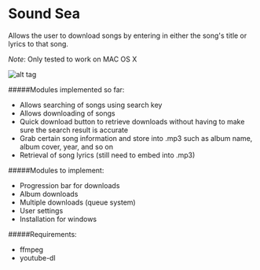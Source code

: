 # Sound Sea

Allows the user to download songs by entering in either the song's title or lyrics to that song.

*Note*: Only tested to work on MAC OS X

![alt tag](https://raw.github.com/sacert/SoundSea/master/SoundSeaDemo.gif)

#####Modules implemented so far:
   - Allows searching of songs using search key
   - Allows downloading of songs
   - Quick download button to retrieve downloads without having to make sure the search result is accurate
   - Grab certain song information and store into .mp3 such as album name, album cover, year, and so on
   - Retrieval of song lyrics (still need to embed into .mp3)

#####Modules to implement:
   - Progression bar for downloads
   - Album downloads
   - Multiple downloads (queue system)
   - User settings
   - Installation for windows
   
#####Requirements:
   - ffmpeg
   - youtube-dl
   
